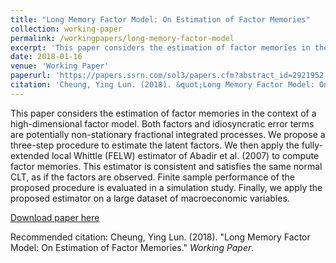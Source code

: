 ```yaml
---
title: "Long Memory Factor Model: On Estimation of Factor Memories"
collection: working-paper
permalink: /workingpapers/long-memory-factor-model
excerpt: 'This paper considers the estimation of factor memories in the context of a high-dimensional factor model.'
date: 2018-01-16
venue: 'Working Paper'
paperurl: 'https://papers.ssrn.com/sol3/papers.cfm?abstract_id=2921952'
citation: 'Cheung, Ying Lun. (2018). &quot;Long Memory Factor Model: On Estimation of Factor Memories.&quot; <i>Working Paper</i>.'
---
```

This paper considers the estimation of factor memories in the context of a high-dimensional factor model. Both factors and idiosyncratic error terms are potentially non-stationary fractional integrated processes. We propose a three-step procedure to estimate the latent factors. We then apply the fully-extended local Whittle (FELW) estimator of Abadir et al. (2007) to compute factor memories. This estimator is consistent and satisfies the same normal CLT, as if the factors are observed. Finite sample performance of the proposed procedure is evaluated in a simulation study. Finally, we apply the proposed estimator on a large dataset of macroeconomic variables.

[Download paper here](https://papers.ssrn.com/sol3/papers.cfm?abstract_id=2921952)

Recommended citation: Cheung, Ying Lun. (2018). "Long Memory Factor Model: On Estimation of Factor Memories." <i>Working Paper</i>.
